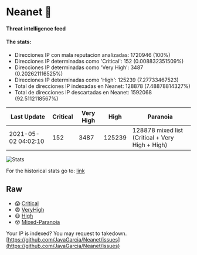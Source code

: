 # Neanet :hocho:
#### Threat intelligence feed
#### The stats:

- Direcciones IP con mala reputacion analizadas: 1720946 (100%)
- Direcciones IP determinadas como 'Critical':  152 (0.008832351509%)
- Direcciones IP determinadas como 'Very High':  3487 (0.202621116525%)
- Direcciones IP determinadas como 'High':  125239 (7.27733467523)
- Total de direcciones IP indexadas en Neanet:  128878 (7.48878814327%)
- Total de direcciones IP descartadas en Neanet:  1592068 (92.5112118567%)

| Last Update | Critical | Very High | High | Paranoia |
| --- | --- | --- | --- | --- |
| 2021-05-02 04:02:10 | 152 | 3487 | 125239 | 128878 mixed list (Critical + Very High + High)|

![Stats](https://docs.google.com/spreadsheets/d/e/2PACX-1vSnaNMIXVabIpDJjufMlzH7poXnshF3mgd8Is1g9ytUEzVsP5my4Trn8f-xkoLLQ38xpL3HtmUexLo6/pubchart?oid=501124687&format=image)

For the historical stats go to: [link](/stats.csv)
## Raw
- :scream: [Critical](https://raw.githubusercontent.com/JavaGarcia/Neanet/master/blacklists/neanet_critical.txt)
- :fearful: [VeryHigh](https://raw.githubusercontent.com/JavaGarcia/Neanet/master/blacklists/neanet_veryHigh.txtt)
- :frowning: [High](https://raw.githubusercontent.com/JavaGarcia/Neanet/master/blacklists/neanet_high.txt)
- :dizzy_face: [Mixed-Paranoia](https://raw.githubusercontent.com/JavaGarcia/Neanet/master/blacklists/neanet_all.txt)


Your IP is indexed? You may request to takedown. [https://github.com/JavaGarcia/Neanet/issues](https://github.com/JavaGarcia/Neanet/issues)


















































































































































































































































































































































































































































































































































































































































































































































































































































































































































































































































































































































































































































































































































































































































































































































































































































































































































































































































































































































































































































































































































































































































































































































































































































































































































































































































































































































































































































































































































































































































































































































































































































































































































































































































































































































































































































































































































































































































































































































































































































































































































































































































































































































































































































































































































































































































































































































































































































































































































































































































































































































































































































































































































































































































































































































































































































































































































































































































































































































































































































































































































































































































